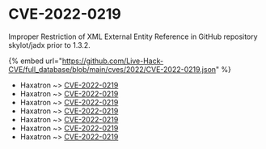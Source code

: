 # CVE-2022-0219

Improper Restriction of XML External Entity Reference in GitHub repository skylot/jadx prior to 1.3.2.

{% embed url="https://github.com/Live-Hack-CVE/full_database/blob/main/cves/2022/CVE-2022-0219.json" %}


* Haxatron ~> [CVE-2022-0219](https://www.alice-snow.ru/2022/database/cve-2022-0219/cve-2022-0219-haxatron)
* Haxatron ~> [CVE-2022-0219](https://www.alice-snow.ru/2022/database/cve-2022-0219/cve-2022-0219-haxatron)
* Haxatron ~> [CVE-2022-0219](https://www.alice-snow.ru/2022/database/cve-2022-0219/cve-2022-0219-haxatron)
* Haxatron ~> [CVE-2022-0219](https://www.alice-snow.ru/2022/database/cve-2022-0219/cve-2022-0219-haxatron)
* Haxatron ~> [CVE-2022-0219](https://www.alice-snow.ru/2022/database/cve-2022-0219/cve-2022-0219-haxatron)
* Haxatron ~> [CVE-2022-0219](https://www.alice-snow.ru/2022/database/cve-2022-0219/cve-2022-0219-haxatron)
* Haxatron ~> [CVE-2022-0219](https://www.alice-snow.ru/2022/database/cve-2022-0219/cve-2022-0219-haxatron)